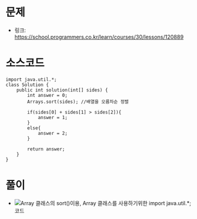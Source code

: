 # 문제
- 링크: 
<https://school.programmers.co.kr/learn/courses/30/lessons/120889>

# 소스코드
```
import java.util.*;
class Solution {
    public int solution(int[] sides) {
        int answer = 0;
        Arrays.sort(sides); //배열을 오름차순 정렬
        
        if(sides[0] + sides[1] > sides[2]){
            answer = 1;
        }
        else{
            answer = 2;
        }
        
        return answer;
    }
}
```


# 풀이

- ![Array 클래스]()의 sort()이용, Array 클래스를 사용하기위한 import java.util.*; 코드 

